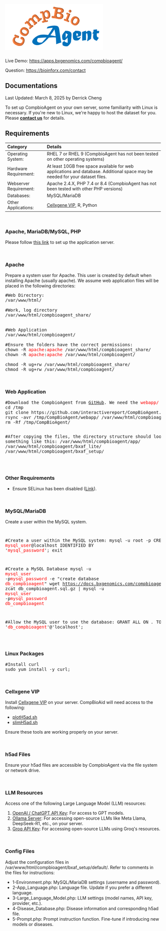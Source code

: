 # ![CompBioAgent](https://github.com/interactivereport/CompBioAgent/blob/main/CompBioAgent_logo.png)

Live Demo: https://apps.bxgenomics.com/compbioagent/

Question: https://bioinforx.com/contact



<h2>Documentations</h2>

    
<p>Last Updated: March 8, 2025 by Derrick Cheng</p>

<p>
To set up CompbioAgent on your own server, some familiarity with Linux is necessary. If you're new to Linux, we're happy to host the dataset for you.
					Please <a href='https://bioinforx.com/contact' target='_blank'><strong>contact us</strong></a> for details.</p>

<h2>Requirements</h2>

| Category     | Details |
| :---         | :---     |
| Operating System: | RHEL 7 or RHEL 9 (CompbioAgent has not been tested on other operating systems) |
| Hardware Requirement: | At least 10GB free space available for web applications and database. Additional space may be needed for your dataset files. |
| Webserver Requirement: | Apache 2.4.X, PHP 7.4 or 8.4 (CompbioAgent has not been tested with other PHP versions) |
| Databases: | MySQL/MariaDB |
| Other Applications: | <a href='https://github.com/interactivereport/cellxgene_VIP' target='_blank'>Cellxgene VIP</a>, R, Python |
                
<br/>
<h3>Apache, MariaDB/MySQL, PHP</h3>
<p>Please follow <a href='https://docs.bxgenomics.com/server_setup/' target='_blank'>this link</a> to set up the application server.</p>

<br/>


<h3>Apache</h3>
<p>
Prepare a system user for Apache. This user is created by default when installing Apache (usually apache). We assume web application files will be placed in the following directories:
</p>

<pre>
#Web Directory:
/var/www/html/

#Work, log directory
/var/www/html/compbioagent_share/


#Web Application
/var/www/html/compbioagent/

#Ensure the folders have the correct permissions:
chown -R <span style='color:red;'>apache</span>:<span style='color:red;'>apache</span> /var/www/html/compbioagent_share/
chown -R <span style='color:red;'>apache</span>:<span style='color:red;'>apache</span> /var/www/html/compbioagent/

chmod -R ug+rw /var/www/html/compbioagent_share/
chmod -R ug+rw /var/www/html/compbioagent/
</pre>

<br/>
<h3>Web Application</h3>
<pre>
#Download the CompbioAgent from <a href='https://github.com/interactivereport/CompBioAgent' target='_blank'>GitHub</a>. We need the <span style='color:red;'>webapp/</span> folder.</li>
cd /tmp
git clone https://github.com/interactivereport/CompBioAgent.git
rsync -avr /tmp/CompBioAgent/webapp/ /var/www/html/compbioagent/
rm -Rf /tmp/CompBioAgent/



#After copying the files, the directory structure should look something like this:
/var/www/html/compbioagent/app/
/var/www/html/compbioagent/bxaf_lite/
/var/www/html/compbioagent/bxaf_setup/
</pre>


<br/>
<h3>Other Requirements</h3>
<ul>
	<li>Ensure SELinux has been disabled (<a href='https://docs.bxgenomics.com/server_setup/RHEL_9.php#selinx' target='_blank'>Link</a>).</li>
</ul>




<br/>
<h3>MySQL/MariaDB</h3>
<p>Create a user within the MySQL system.</p>
<pre>

#Create a user within the MySQL system:
mysql -u root -p
CREATE USER <span style='color:red;'>mysql_user</span>@localhost IDENTIFIED BY '<span style='color:red;'>mysql_password</span>';
exit


#Create a MySQL Database
mysql -u <span style='color:red;'>mysql_user</span> -p<span style='color:red;'>mysql_password</span> -e "create database <span style='color:red;'>db_compbioagent</span>"
wget https://docs.bxgenomics.com/compbioagent/db_compbioagent.sql.gz
zcat db_compbioagent.sql.gz | mysql -u <span style='color:red;'>mysql_user</span> -p<span style='color:red;'>mysql_password</span> <span style='color:red;'>db_compbioagent</span>


#Allow the MySQL user to use the database:
GRANT ALL ON *.* TO '<span style='color:red;'>db_compbioagent</span>'@'localhost';
</pre>


<br/>
<h3>Linux Packages</h3>
<pre>
#Install curl
sudo yum install -y curl;
</pre>



<br/>
<h3>Cellxgene VIP</h3>
<p>
Install <a href='https://github.com/interactivereport/cellxgene_VIP' target='_blank'>Cellxgene VIP</a> on your server. CompBioAid will need access to the following:</p>
<ul>
   <li><a href='https://github.com/interactivereport/cellxgene_VIP/blob/master/bin/plotH5ad.sh' target='_blank'>plotH5ad.sh</a></li>
   <li><a href='https://github.com/interactivereport/cellxgene_VIP/blob/master/bin/slimH5ad.sh' target='_blank'>slimH5ad.sh</a></li>
</ul>
<p>Ensure these tools are working properly on your server.</p>


<br/>
<h3>h5ad Files</h3>
<p>Ensure your h5ad files are accessible by CompbioAgent via the file system or network drive.</p>

<br/>
<h3>LLM Resources</h3>

<p>Access one of the following Large Language Model (LLM) resources:</p>
<ol>
	<li><a href='https://platform.openai.com/docs/pricing' target='_blank'>OpenAI / ChatGPT API Key</a>: For access to GPT models.</li>
	<li><a href='https://ollama.com/' target='_blank'>Ollama Server</a>: For accessing open-source LLMs like Meta Llama, DeepSeek-R1, etc., on your server.</li>
	<li><a href='https://groq.com/pricing/' target='_blank'>Groq API Key</a>: For accessing open-source LLMs using Groq's resources.</li>
</ol>


<br/>
<h3>Config Files</h3>
<p>Adjust the configuration files in /var/www/html/compbioagent/bxaf_setup/default/. Refer to comments in the files for instructions:</p>
<ul>
<li>1-Environment.php: MySQL/MariaDB settings (username and password).</li>
<li>2-App_Language.php: Language file. Update if you prefer a different language.</li>
<li>3-Large_Language_Model.php: LLM settings (model names, API key, provider, etc.).</li>
<li>4-Disease_Database.php: Disease information and corresponding h5ad file.</li>
<li>5-Prompt.php: Prompt instruction function. Fine-tune if introducing new models or diseases.</li>
</ul>




<br/>








